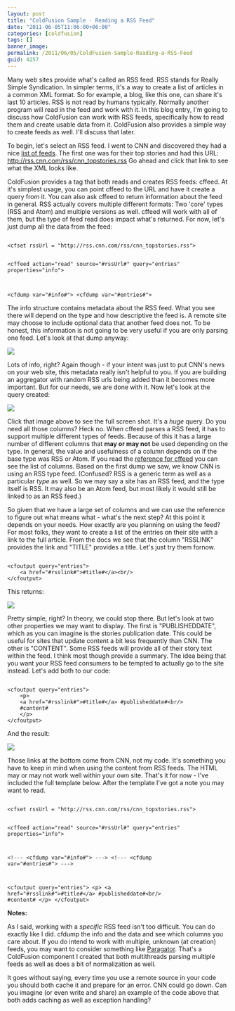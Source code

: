 ```yaml
---
layout: post
title: "ColdFusion Sample - Reading a RSS Feed"
date: "2011-06-05T11:06:00+06:00"
categories: [coldfusion]
tags: []
banner_image: 
permalink: /2011/06/05/ColdFusion-Sample-Reading-a-RSS-Feed
guid: 4257
---
```


Many web sites provide what's called an RSS feed. RSS stands for Really Simple Syndication. In simpler terms, it's a way to create a list of articles in a common XML format. So for example, a blog, like this one, can share it's last 10 articles. RSS is not read by humans typically. Normally another program will read in the feed and work with it. In this blog entry, I'm going to discuss how ColdFusion can work with RSS feeds, specifically how to read them and create usable data from it. ColdFusion also provides a simple way to create feeds as well. I'll discuss that later.
<!--more-->
<p>

To begin, let's select an RSS feed. I went to CNN and discovered they had a nice <a href="http://www.cnn.com/services/rss/">list of feeds</a>. The first one was for their top stories and had this URL: <a href="http://rss.cnn.com/rss/cnn_topstories.rss">http://rss.cnn.com/rss/cnn_topstories.rss</a> Go ahead and click that link to see what the XML looks like. 

<p>

ColdFusion provides a tag that both reads and creates RSS feeds: cffeed. At it's simplest usage, you can point cffeed to the URL and have it create a query from it. You can also ask cffeed to return information about the feed in general. RSS actually covers multiple different formats: Two 'core' types (RSS and Atom) and multiple versions as well. cffeed will work with all of them, but the type of feed read does impact what's returned. For now, let's just dump all the data from the feed:

<p>

<code>
&lt;cfset rssUrl = "http://rss.cnn.com/rss/cnn_topstories.rss"&gt;

&lt;cffeed action="read" source="#rssUrl#" query="entries" properties="info"&gt;

&lt;cfdump var="#info#"&gt;
&lt;cfdump var="#entries#"&gt;
</code>

<p>

The info structure contains metadata about the RSS feed. What you see there will depend on the type and how descriptive the feed is. A remote site may choose to include optional data that another feed does not. To be honest, this information is not going to be very useful if you are only parsing one feed. Let's look at that dump anyway:

<p>

<img src="https://static.raymondcamden.com/images/cfjedi/ScreenClip105.png" />

<p>

Lots of info, right? Again though - if your intent was just to put CNN's news on your web site, this metadata really isn't helpful to you. If you are building an aggregator with random RSS urls being added than it becomes more important. But for our needs, we are done with it. Now let's look at the query created:

<p>

<a href="http://www.raymondcamden.com/images/cfjedi/_1307284594969.png"><img src="https://static.raymondcamden.com/images/cfjedi/_1307284594969_thumb.png" /></a>

<p>

Click that image above to see the full screen shot. It's a <i>huge</i> query. Do you need all those columns? Heck no. When cffeed parses a RSS feed, it has to support multiple different types of feeds. Because of this it has a large number of different columns that <b>may or may not</b> be used depending on the type. In general, the value and usefulness of a column depends on if the base type was RSS or Atom. If you read the <a href="http://help.adobe.com/en_US/ColdFusion/9.0/CFMLRef/WSc3ff6d0ea77859461172e0811cbec22c24-7675.html">reference for cffeed</a> you can see the list of columns. Based on the first dump we saw, we know CNN is using an RSS type feed. (Confused? RSS is a generic term as well as a particular <i>type</i> as well. So we may say a site has an RSS feed, and the type itself is RSS. It may also be an Atom feed, but most likely it would still be linked to as an RSS feed.) 

<p>

So given that we have a large set of columns and we can use the reference to figure out what means what - what's the next step? At this point it depends on your needs. How exactly are you planning on using the feed? For most folks, they want to create a list of the entries on their site with a link to the full article. From the docs we see that the column "RSSLINK" provides the link and "TITLE" provides a title. Let's just try them fornow.

<p>

<code>
&lt;cfoutput query="entries"&gt;
	&lt;a href="#rsslink#"&gt;#title#&lt;/a&gt;&lt;br/&gt;
&lt;/cfoutput&gt;
</code>

<p>

This returns:

<p>

<img src="https://static.raymondcamden.com/images/cfjedi/ScreenClip106.png" />

<p>

Pretty simple, right? In theory, we could stop there. But let's look at two other properties we may want to display. The first is "PUBLISHEDDATE", which as you can imagine is the stories publication date. This could be useful for sites that update content a bit less frequently than CNN. The other is "CONTENT". Some RSS feeds will provide all of their story text within the feed. I think most though provide a summary. The idea being that you want your RSS feed consumers to be tempted to actually go to the site instead. Let's add both to our code:

<p>

<code>
&lt;cfoutput query="entries"&gt;
	&lt;p&gt;
	&lt;a href="#rsslink#"&gt;#title#&lt;/a&gt; #publisheddate#&lt;br/&gt;
	#content#
	&lt;/p&gt;
&lt;/cfoutput&gt;
</code>

<p>

And the result:

<p>

<img src="https://static.raymondcamden.com/images/cfjedi/ScreenClip107.png" />

<p>

Those links at the bottom come from CNN, not my code. It's something you have to keep in mind when using the content from RSS feeds. The HTML may or may not work well within your own site. That's it for now - I've included the full template below. After the template I've got a note you may want to read.

<p>

<code>
&lt;cfset rssUrl = "http://rss.cnn.com/rss/cnn_topstories.rss"&gt;

&lt;cffeed action="read" source="#rssUrl#" query="entries" properties="info"&gt;

&lt;!---
&lt;cfdump var="#info#"&gt;
---&gt;
&lt;!---
&lt;cfdump var="#entries#"&gt;
---&gt;

&lt;cfoutput query="entries"&gt;
	&lt;p&gt;
	&lt;a href="#rsslink#"&gt;#title#&lt;/a&gt; #publisheddate#&lt;br/&gt;
	#content#
	&lt;/p&gt;
&lt;/cfoutput&gt;
</code>

<p>

<b>Notes:</b>

<p>

As I said, working with a <i>specific</i> RSS feed isn't too difficult. You can do exactly like I did. cfdump the info and the data and see which columns you care about. If you do intend to work with multiple, unknown (at creation) feeds, you may want to consider something like <a href="http://paragator.riaforge.org/">Paragator</a>. That's a ColdFusion component I created that both multithreads parsing multiple feeds as well as does a bit of normalization as well. 

<p>

It goes without saying, every time you use a remote source in your code you should both cache it and prepare for an error. CNN could go down. Can you imagine (or even write and share) an example of the code above that both adds caching as well as exception handling?